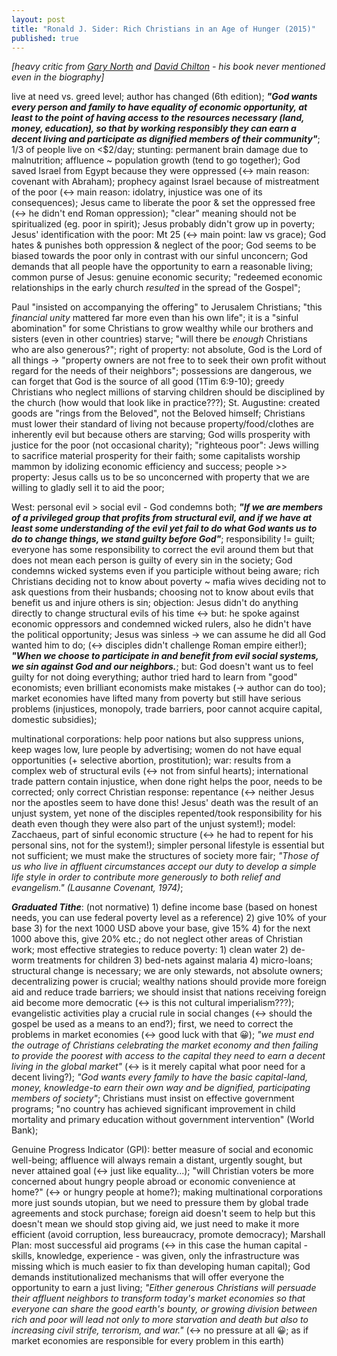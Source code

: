 ```yaml
---
layout: post
title: "Ronald J. Sider: Rich Christians in an Age of Hunger (2015)"
published: true
---
```


_[heavy critic from [Gary North](https://www.garynorth.com/public/15079.cfm) and [David Chilton](http://christians-in-recovery.org/wp-content/uploads/2016/05/ProductiveChristiansinanAgeofGuilt-Manipulators.pdf) - his book never mentioned even in the biography]_

live at need vs. greed level; author has changed (6th edition); **_"God wants every person and family to have equality of economic opportunity, at least to the point of having access to the resources necessary (land, money, education), so that by working responsibly they can earn a decent living and participate as dignified members of their community"_**; 1/3 of people live on <$2/day; stunting: permanent brain damage due to malnutrition; affluence ~ population growth (tend to go together); God saved Israel from Egypt because they were oppressed (<-> main reason: covenant with Abraham); prophecy against Israel because of mistreatment of the poor (<-> main reason: idolatry, injustice was one of its consequences); Jesus came to liberate the poor & set the oppressed free (<-> he didn't end Roman oppression); "clear" meaning should not be spiritualized (eg. poor in spirit); Jesus probably didn't grow up in poverty; Jesus' identification with the poor: Mt 25 (<-> main point: law vs grace); God hates & punishes both oppression & neglect of the poor; God seems to be biased towards the poor only in contrast with our sinful unconcern; God demands that all people have the opportunity to earn a reasonable living; common purse of Jesus: genuine economic security; "redeemed economic relationships in the early church _resulted_ in the spread of the Gospel";

Paul "insisted on accompanying the offering" to Jerusalem Christians; "this _financial unity_ mattered far more even than his own life"; it is a "sinful abomination" for some Christians to grow wealthy while our brothers and sisters (even in other countries) starve; "will there be _enough_ Christians who are also generous?"; right of property: not absolute, God is the Lord of all things -> "property owners are not free to to seek their own profit without regard for the needs of their neighbors"; possessions are dangerous, we can forget that God is the source of all good (1Tim 6:9-10); greedy Christians who neglect millions of starving children should be disciplined by the church (how would that look like in practice???); St. Augustine: created goods are "rings from the Beloved", not the Beloved himself; Christians must lower their standard of living not because property/food/clothes are inherently evil but because others are starving; God wills prosperity with justice for the poor (not occasional charity); "righteous poor": Jews willing to sacrifice material prosperity for their faith; some capitalists worship mammon by idolizing economic efficiency and success; people >> property: Jesus calls us to be so unconcerned with property that we are willing to gladly sell it to aid the poor;

West: personal evil > social evil - God condemns both; **_"If we are members of a privileged group that profits from structural evil, and if we have at least some understanding of the evil yet fail to do what God wants us to do to change things, we stand guilty before God"_**; responsibility != guilt; everyone has some responsibility to correct the evil around them but that does not mean each person is guilty of every sin in the society; God condemns wicked systems even if you participle without being aware; rich Christians deciding not to know about poverty ~ mafia wives deciding not to ask questions from their husbands; choosing not to know about evils that benefit us and injure others is sin; objection: Jesus didn't do anything directly to change structural evils of his time <-> but: he spoke against economic oppressors and condemned wicked rulers, also he didn't have the political opportunity; Jesus was sinless -> we can assume he did all God wanted him to do; (<-> disciples didn't challenge Roman empire either!); **_"When we choose to participate in and benefit from evil social systems, we sin against God and our neighbors._**; but: God doesn't want us to feel guilty for not doing everything; author tried hard to learn from "good" economists; even brilliant economists make mistakes (-> author can do too); market economies have lifted many from poverty but still have serious problems (injustices, monopoly, trade barriers, poor cannot acquire capital, domestic subsidies);

multinational corporations: help poor nations but also suppress unions, keep wages low, lure people by advertising; women do not have equal opportunities (+ selective abortion, prostitution); war: results from a complex web of structural evils (<-> not from sinful hearts); international trade pattern contain injustice, when done right helps the poor, needs to be corrected; only correct Christian response: repentance (<-> neither Jesus nor the apostles seem to have done this! Jesus' death was the result of an unjust system, yet none of the disciples repented/took responsibility for his death even though they were also part of the unjust system!); model: Zacchaeus, part of sinful economic structure (<-> he had to repent for his personal sins, not for the system!); simpler personal lifestyle is essential but not sufficient; we must make the structures of society more fair; _"Those of us who live in affluent circumstances accept our duty to develop a simple life style in order to contribute more generously to both relief and evangelism." (Lausanne Covenant, 1974)_;

**_Graduated Tithe_**: (not normative) 1) define income base (based on honest needs, you can use federal poverty level as a reference) 2) give 10% of your base 3) for the next 1000 USD above your base, give 15% 4) for the next 1000 above this, give 20% etc.; do not neglect other areas of Christian work; most effective strategies to reduce poverty: 1) clean water 2) de-worm treatments for children 3) bed-nets against malaria 4) micro-loans; structural change is necessary; we are only stewards, not absolute owners; decentralizing power is crucial; wealthy nations should provide more foreign aid and reduce trade barriers; we should insist that nations receiving foreign aid become more democratic (<-> is this not cultural imperialism???); evangelistic activities play a crucial rule in social changes (<-> should the gospel be used as a means to an end?); first, we need to correct the problems in market economies (<-> good luck with that 😀); _"we must end the outrage of Christians celebrating the market economy and then failing to provide the poorest with access to the capital they need to earn a decent living in the global market"_ (<-> is it merely capital what poor need for a decent living?); _"God wants every family to have the basic capital-land, money, knowledge-to earn their own way and be dignified, participating members of society"_; Christians must insist on effective government programs; "no country has achieved significant improvement in child mortality and primary education without government intervention" (World Bank);

Genuine Progress Indicator (GPI): better measure of social and economic well-being; affluence will always remain a distant, urgently sought, but never attained goal (<-> just like equality...); "will Christian voters be more concerned about hungry people abroad or economic convenience at home?" (<-> or hungry people at home?); making multinational corporations more just sounds utopian, but we need to pressure them by global trade agreements and stock purchase; foreign aid doesn't seem to help but this doesn't mean we should stop giving aid, we just need to make it more efficient (avoid corruption, less bureaucracy, promote democracy); Marshall Plan: most successful aid programs (<-> in this case the human capital - skills, knowledge, experience - was given, only the infrastructure was missing which is much easier to fix than developing human capital); God demands institutionalized mechanisms that will offer everyone the opportunity to earn a just living; _"Either generous Christians will persuade their affluent neighbors to transform today's market economies so that everyone can share the good earth's bounty, or growing division between rich and poor will lead not only to more starvation and death but also to increasing civil strife, terrorism, and war."_ (<-> no pressure at all 😀; as if market economies are responsible for every problem in this earth)
